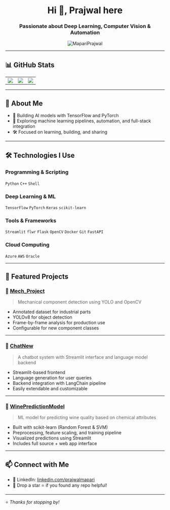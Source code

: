<h1 align="center">Hi 👋, Prajwal here</h1>
<h3 align="center">Passionate about Deep Learning, Computer Vision & Automation</h3>

<p align="center">
  <img src="https://komarev.com/ghpvc/?username=MapariPrajwal&label=Profile%20views&color=0e75b6&style=flat" alt="MapariPrajwal" />
</p>

---

## 📊 GitHub Stats

<p align="center">
  <table>
    <tr>
      <td><img src="https://github-readme-streak-stats.herokuapp.com/?user=MapariPrajwal&theme=radical&hide_border=true" /></td>
      <td><img src="https://github-readme-stats.vercel.app/api?username=MapariPrajwal&show_icons=true&theme=radical&hide_border=true&count_private=true" /></td>
      <td><img src="https://github-readme-stats.vercel.app/api/top-langs/?username=MapariPrajwal&layout=compact&theme=radical&hide_border=true" /></td>
    </tr>
  </table>
</p>

---
## 🧠 About Me

- 🚀 Building AI models with TensorFlow and PyTorch  
- 💬 Exploring machine learning pipelines, automation, and full-stack integration  
- 🛠️ Focused on learning, building, and sharing  

---

## 🛠️ Technologies I Use

### Programming & Scripting  
`Python` `C++` `Shell`

### Deep Learning & ML  
`TensorFlow` `PyTorch` `Keras` `scikit-learn`

### Tools & Frameworks  
`Streamlit` `flwr` `Flask` `OpenCV` `Docker` `Git` `FastAPI`

### Cloud Computing
`Azure` `AWS` `Oracle`

---

## 🚀 Featured Projects

### 🔹 [Mech_Project](https://github.com/MapariPrajwal/Mech_Project)
> Mechanical component detection using YOLO and OpenCV

- Annotated dataset for industrial parts  
- YOLOv8 for object detection  
- Frame-by-frame analysis for production use  
- Configurable for new component classes  

---

### 🔹 [ChatNew](https://github.com/MapariPrajwal/ChatNew)
> A chatbot system with Streamlit interface and language model backend

- Streamlit-based frontend  
- Language generation for user queries  
- Backend integration with LangChain pipeline  
- Easily extendable and customizable  

---

### 🔹 [WinePredictionModel](https://github.com/MapariPrajwal/WinePredictionModel)
> ML model for predicting wine quality based on chemical attributes

- Built with scikit-learn (Random Forest & SVM)  
- Preprocessing, feature scaling, and training pipeline  
- Visualized predictions using Streamlit  
- Includes full source + web app interface  

---



## 📫 Connect with Me

- 🔗 LinkedIn: [linkedin.com/prajwalmapari](https://linkedin.com/prajwalmapari)
- 💬 Drop a star ⭐ if you found any repo helpful!

---

⭐️ *Thanks for stopping by!*
